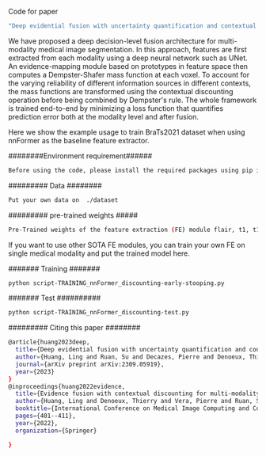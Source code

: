 Code for paper 
```bash
"Deep evidential fusion with uncertainty quantification and contextual discounting for multimodal medical image segmentation"
```

We have proposed a deep decision-level fusion architecture for multi-modality medical image segmentation. In this approach, features are first extracted from each modality using a deep neural network such as UNet. An evidence-mapping module based on prototypes in feature space then computes a Dempster-Shafer mass function at each voxel. To account for the varying reliability of different information sources in different contexts, the mass functions are transformed using the contextual discounting operation before being combined by Dempster's rule. The whole framework is trained end-to-end by minimizing a loss function that quantifies prediction error both at the modality level and after fusion.

Here we show the example usage to train BraTs2021 dataset when using nnFormer as the baseline feature extractor.

########Environment requirement######
```bash
Before using the code, please install the required packages using pip install -r requirements.txt
```

######### Data  ########
```bash
Put your own data on  ./dataset
```

######### pre-trained weights #####

```bash
Pre-Trained weights of the feature extraction (FE) module flair, t1, t1Gd, and t2 are located in ./Pretrained_model.
```
If you want to use other SOTA FE modules, you can train your own FE on single medical modality and put the trained model here. 

####### Training #######
```bash
python script-TRAINING_nnFormer_discounting-early-stooping.py
```

#######   Test  ##########
```bash
python script-TRAINING_nnFormer_discounting-test.py
```

######### Citing this paper ########
```bash
@article{huang2023deep,
  title={Deep evidential fusion with uncertainty quantification and contextual discounting for multimodal medical image segmentation},
  author={Huang, Ling and Ruan, Su and Decazes, Pierre and Denoeux, Thierry},
  journal={arXiv preprint arXiv:2309.05919},
  year={2023}
}
@inproceedings{huang2022evidence,
  title={Evidence fusion with contextual discounting for multi-modality medical image segmentation},
  author={Huang, Ling and Denoeux, Thierry and Vera, Pierre and Ruan, Su},
  booktitle={International Conference on Medical Image Computing and Computer-Assisted Intervention},
  pages={401--411},
  year={2022},
  organization={Springer}

}
```

